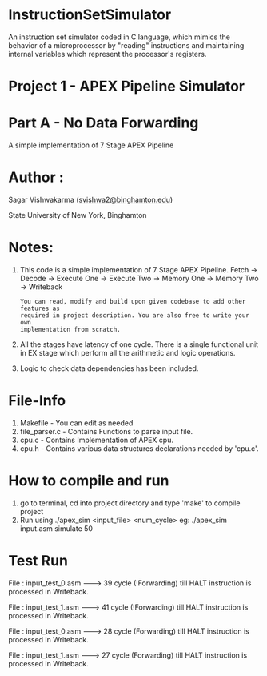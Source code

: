 # InstructionSetSimulator

An instruction set simulator coded in C language, which mimics the behavior of a microprocessor by "reading" instructions and maintaining internal variables which represent the processor's registers.

Project 1 - APEX Pipeline Simulator
============

Part A - No Data Forwarding
============

A simple implementation of 7 Stage APEX Pipeline

Author :
============
Sagar Vishwakarma (svishwa2@binghamton.edu)

State University of New York, Binghamton

Notes:
============

1)	This code is a simple implementation of 7 Stage APEX Pipeline.
		Fetch -> Decode -> Execute One -> Execute Two -> Memory One -> Memory Two -> Writeback

		You can read, modify and build upon given codebase to add other features as
		required in project description. You are also free to write your own
		implementation from scratch.

2)	All the stages have latency of one cycle. There is a single functional unit in
		EX stage which perform all the arithmetic and logic operations.

3)	Logic to check data dependencies has been included.

File-Info
============

1)	Makefile				- You can edit as needed
2)	file_parser.c 	- Contains Functions to parse input file.
3)	cpu.c						- Contains Implementation of APEX cpu.
4)	cpu.h						- Contains various data structures declarations needed by 'cpu.c'.


How to compile and run
============

1)	go to terminal, cd into project directory and type 'make' to compile project
2)	Run using ./apex_sim <input_file> <func> <num_cycle>
		eg: ./apex_sim input.asm simulate 50


Test Run
============		

File : input_test_0.asm ---> 39 cycle (!Forwarding) till HALT instruction is processed in Writeback.

File : input_test_1.asm ---> 41 cycle (!Forwarding) till HALT instruction is processed in Writeback.

File : input_test_0.asm ---> 28 cycle (Forwarding) till HALT instruction is processed in Writeback.

File : input_test_1.asm ---> 27 cycle (Forwarding) till HALT instruction is processed in Writeback.
